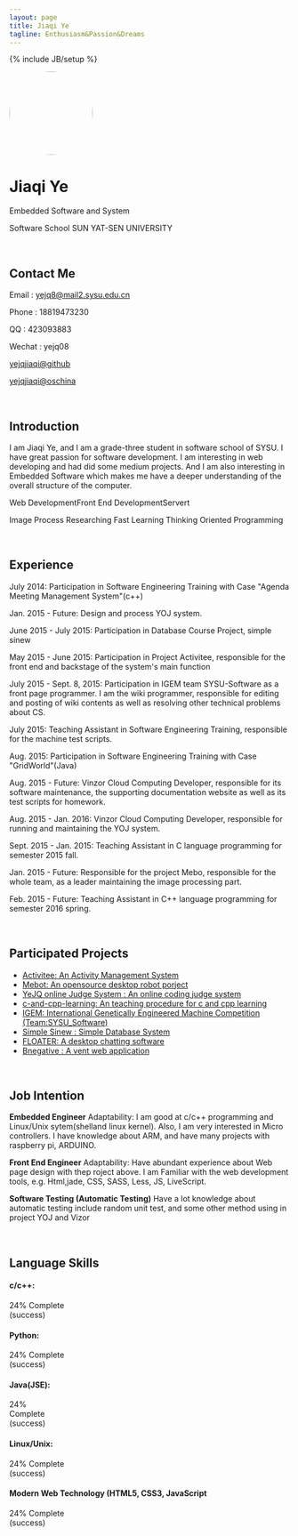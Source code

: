 ```yaml
---
layout: page
title: Jiaqi Ye
tagline: Enthusiasm&Passion&Dreams
---
```

{% include JB/setup %}

<img src="{{ site.url }}/assets/images/me.png" width="150" style="border-radius:50%;">

<br>

# Jiaqi Ye

Embedded Software and System

Software School SUN YAT-SEN UNIVERSITY

<br>

## Contact Me

Email : yejq8@mail2.sysu.edu.cn

Phone : 18819473230

QQ : 423093883

Wechat : yejq08

[yejqjiaqi@github](https://github.com/ghostbody/)

[yejqjiaqi@oschina](http://my.oschina.net/yejq08)

<br>

## Introduction

I am Jiaqi Ye, and I am a grade-three student in software school of SYSU. I have great passion for software development. I am interesting in web developing and had did some medium projects. And I am also interesting in Embedded Software which makes me have a deeper understanding of the overall structure of the computer.

<span class="label label-primary">Web DevelopmentFront</span>
<span class="label label-primary">End DevelopmentServert</span>

<span class="label label-success">Image Process Researching</span>
<span class="label label-info">Fast Learning</span>
<span class="label label-info">Thinking Oriented Programming</span>

<br>

## Experience
July 2014: Participation in Software Engineering Training with Case "Agenda Meeting Management System"(c++)

Jan. 2015 - Future: Design and process YOJ system.

June 2015 - July 2015: Participation in Database Course Project, simple sinew

May 2015 - June 2015: Participation in Project Activitee, responsible for the front end and backstage of the system's main function

July 2015 - Sept. 8, 2015: Participation in IGEM team SYSU-Software as a front page programmer. I am the wiki programmer, responsible for editing and posting of wiki contents as well as resolving other technical problems about CS.

July 2015: Teaching Assistant in Software Engineering Training, responsible for the machine test scripts.

Aug. 2015: Participation in Software Engineering Training with Case "GridWorld"(Java)

Aug. 2015 - Future: Vinzor Cloud Computing Developer, responsible for its software maintenance, the supporting documentation website as well as its test scripts for homework.

Aug. 2015 - Jan. 2016: Vinzor Cloud Computing Developer, responsible for running and maintaining the YOJ system.

Sept. 2015 - Jan. 2015: Teaching Assistant in C language programming for semester 2015 fall.

Jan. 2015 - Future: Responsible for the project Mebo, responsible for the whole team, as a leader maintaining the image processing part.

Feb. 2015 - Future: Teaching Assistant in C++ language programming for semester 2016 spring.

<br>

## Participated Projects

- [Activitee: An Activity Management System](https://github.com/ghostbody/Activitee)
- [Mebot: An opensource desktop robot porject](https://github.com/ghostbody/Mebo)
- [YeJQ online Judge System : An online coding judge system](https://github.com/ghostbody/Yejq-online-judge)
- [c-and-cpp-learning: An teaching procedure for c and cpp learning](https://github.com/wujr5/c-and-cpp-language-learning)
- [IGEM: International Genetically Engineered Machine Competition (Team:SYSU_Software)](http://2015.igem.org/Team:SYSU-Software)
- [Simple Sinew : Simple Database System](http://2015.igem.org/Team:SYSU-Software)
- [FLOATER: A desktop chatting software](https://github.com/ghostbody/computer-network)
- [Bnegative : A vent web application](http://bnegative.sinaapp.com/)

<br>

## Job Intention
**Embedded Engineer**
Adaptability: I am good at c/c++ programming and Linux/Unix sytem(shelland linux kernel). Also, I am very interested in Micro controllers. I have knowledge about ARM, and have many projects with raspberry pi, ARDUINO.

**Front End Engineer**
Adaptability: Have abundant experience about Web page design with thep roject above. I am Familiar with the web development tools, e.g. Html,jade, CSS, SASS, Less, JS, LiveScript.

**Software Testing (Automatic Testing)**
Have a lot knowledge about automatic testing include random unit test, and
some other method using in project YOJ and Vizor

<br>

## Language Skills

#### c/c++:
<div class="progress">
  <div class="progress-bar progress-bar-success" role="progressbar" aria-valuenow="40" aria-valuemin="0" aria-valuemax="100" style="width: 24%">
    <span class="sr-only">24% Complete (success)</span>
  </div>
</div>

#### Python:
<div class="progress">
  <div class="progress-bar progress-bar-success" role="progressbar" aria-valuenow="40" aria-valuemin="0" aria-valuemax="100" style="width: 33%">
    <span class="sr-only">24% Complete (success)</span>
  </div>
</div>

#### Java(JSE):
<div class="progress">
  <div class="progress-bar progress-bar-success" role="progressbar" aria-valuenow="40" aria-valuemin="0" aria-valuemax="100" style="width: 19%">
    <span class="sr-only">24% Complete (success)</span>
  </div>
</div>

#### Linux/Unix:
<div class="progress">
  <div class="progress-bar progress-bar-success" role="progressbar" aria-valuenow="40" aria-valuemin="0" aria-valuemax="100" style="width: 30%">
    <span class="sr-only">24% Complete (success)</span>
  </div>
</div>

#### Modern Web Technology (HTML5, CSS3, JavaScript
<div class="progress">
  <div class="progress-bar progress-bar-success" role="progressbar" aria-valuenow="40" aria-valuemin="0" aria-valuemax="100" style="width: 26%">
    <span class="sr-only">24% Complete (success)</span>
  </div>
</div>
